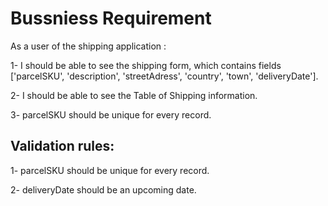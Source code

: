 # Bussniess Requirement
As a user of the shipping application :

1- I should be able to see the shipping form, which contains fields ['parcelSKU', 'description', 'streetAdress', 'country', 'town', 'deliveryDate'].

2- I should be able to see the Table of Shipping information.

3- parcelSKU should be unique for every record.

## Validation rules:

1- parcelSKU should be unique for every record.

2- deliveryDate should be an upcoming date.
